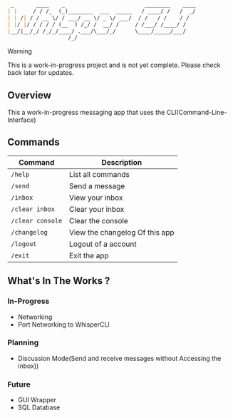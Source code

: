 ``` markdown 
 _       ____    _                         ________    ____
| |     / / /_  (_)________  ___  _____   / ____/ /   /  _/
| | /| / / __ \/ / ___/ __ \/ _ \/ ___/  / /   / /    / /  
| |/ |/ / / / / (__  ) /_/ /  __/ /     / /___/ /____/ /   
|__/|__/_/ /_/_/____/ .___/\___/_/      \____/_____/___/   
                   /_/                                     
```

> [!WARNING]
> This is a work-in-progress project and is not yet complete. Please check back later for updates.

## Overview
This a work-in-progress messaging app that uses the CLI(Command-Line-Interface)

## Commands
|Command | Description |
|--------|-------------|
|`/help`| List all commands|
|`/send`| Send a message|
|`/inbox`| View your inbox|
|`/clear inbox`| Clear your inbox|
|`/clear console`| Clear the console|
|`/changelog`| View the changelog Of this app|
|`/logout`| Logout of a account|
|`/exit`| Exit the app|

## What's In The Works ?

### In-Progress
- Networking
- Port Networking to WhisperCLI

### Planning 
- Discussion Mode(Send and receive messages without Accessing the inbox))


### Future
- GUI Wrapper
- SQL Database
